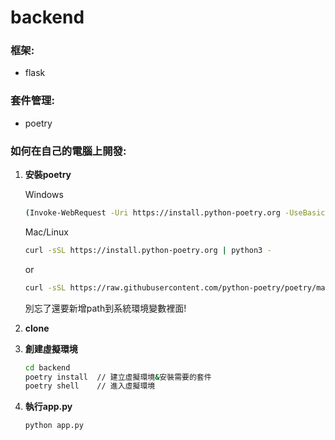 # backend
### 框架:
- flask
### 套件管理:
- poetry
### 如何在自己的電腦上開發:
1. **安裝poetry**
    
    Windows
    ```Bash
    (Invoke-WebRequest -Uri https://install.python-poetry.org -UseBasicParsing).Content | python -
    ```
    Mac/Linux
    ```Bash
    curl -sSL https://install.python-poetry.org | python3 -
    ```
    or
    ```Bash
    curl -sSL https://raw.githubusercontent.com/python-poetry/poetry/master/get-poetry.py | python -
    ```
    別忘了還要新增path到系統環境變數裡面!
2. **clone**
3. **創建虛擬環境**
    ```Bash
    cd backend
    poetry install  // 建立虛擬環境&安裝需要的套件
    poetry shell    // 進入虛擬環境
    ```
4. **執行app.py**
    ```Bash
    python app.py
    ```
